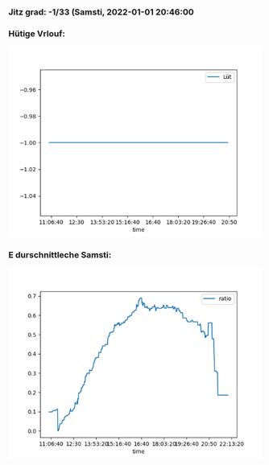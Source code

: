 ### Jitz grad: -1/33 (Samsti, 2022-01-01 20:46:00

### Hütige Vrlouf:
![Graph](Today.png)

### E durschnittleche Samsti:
![Graph](Samsti.png)
